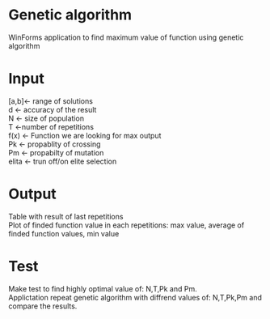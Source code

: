 # Genetic algorithm
WinForms application to find maximum value of function using genetic algorithm

# Input
[a,b]<- range of solutions  
 d <- accuracy of the result  
N <- size of population  
T <-number of repetitions  
f(x) <- Function we are looking for max output  
Pk <- propablity of crossing  
Pm <- propabilty of mutation  
elita <- trun off/on   elite selection

# Output
Table with result of last repetitions  
Plot of finded function value in each repetitions:  max value, average of finded function values, min value

# Test
Make test to find highly optimal value of: N,T,Pk and Pm.  
Applictation repeat genetic algorithm with diffrend values of: N,T,Pk,Pm and compare the results.





